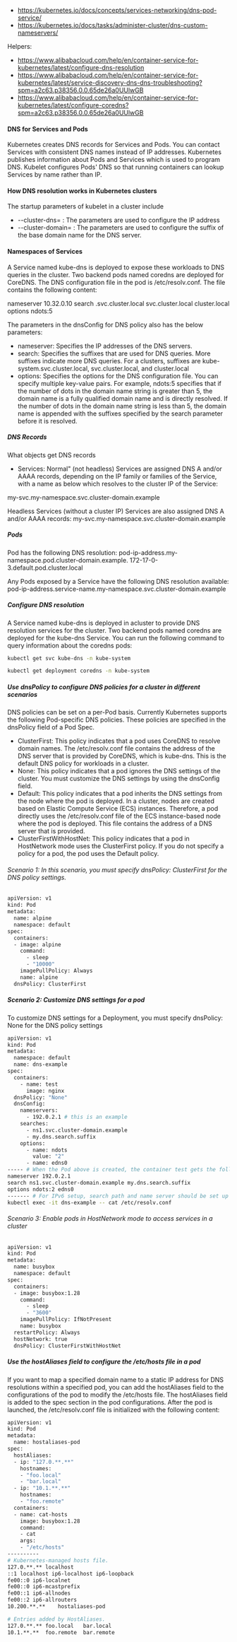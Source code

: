 
- https://kubernetes.io/docs/concepts/services-networking/dns-pod-service/
- https://kubernetes.io/docs/tasks/administer-cluster/dns-custom-nameservers/

Helpers:
- https://www.alibabacloud.com/help/en/container-service-for-kubernetes/latest/configure-dns-resolution
- https://www.alibabacloud.com/help/en/container-service-for-kubernetes/latest/service-discovery-dns-dns-troubleshooting?spm=a2c63.p38356.0.0.65de26a0UUlwGB
- https://www.alibabacloud.com/help/en/container-service-for-kubernetes/latest/configure-coredns?spm=a2c63.p38356.0.0.65de26a0UUlwGB

#### DNS for Services and Pods
Kubernetes creates DNS records for Services and Pods. You can contact Services with consistent DNS names instead of IP addresses.
Kubernetes publishes information about Pods and Services which is used to program DNS. Kubelet configures Pods' DNS so that running containers can lookup Services by name rather than IP.

#### How DNS resolution works in Kubernetes clusters
The startup parameters of kubelet in a cluster include 
- --cluster-dns=<dns-service-ip> : The parameters are used to configure the IP address
- --cluster-domain=<default-local-domain> : The parameters are used to configure the suffix of the base domain name for the DNS server.

#### Namespaces of Services
A Service named kube-dns is deployed to expose these workloads to DNS queries in the cluster. Two backend pods named coredns are deployed for CoreDNS.
The DNS configuration file in the pod is /etc/resolv.conf. The file contains the following content:

nameserver 10.32.0.10
search <namespace>.svc.cluster.local svc.cluster.local cluster.local
options ndots:5

The parameters in the dnsConfig for DNS policy also has the below parameters:
- nameserver:
Specifies the IP addresses of the DNS servers.
- search:
Specifies the suffixes that are used for DNS queries. More suffixes indicate more DNS queries. For a clusters, suffixes are
kube-system.svc.cluster.local, svc.cluster.local, and cluster.local
- options:
Specifies the options for the DNS configuration file. You can specify multiple key-value pairs. For example, ndots:5 specifies that if the number of dots in the domain name string is greater than 5, the domain name is a fully qualified domain name and is directly resolved. If the number of dots in the domain name string is less than 5, the domain name is appended with the suffixes specified by the search parameter before it is resolved.

##### DNS Records
What objects get DNS records
- Services:
Normal" (not headless) Services are assigned DNS A and/or AAAA records, depending on the IP family or families of the Service, with a name as below which resolves to the cluster IP of the Service:

my-svc.my-namespace.svc.cluster-domain.example

Headless Services (without a cluster IP) Services are also assigned DNS A and/or AAAA records:
my-svc.my-namespace.svc.cluster-domain.example

##### Pods
Pod has the following DNS resolution:
pod-ip-address.my-namespace.pod.cluster-domain.example.
172-17-0-3.default.pod.cluster.local

Any Pods exposed by a Service have the following DNS resolution available:
pod-ip-address.service-name.my-namespace.svc.cluster-domain.example

##### Configure DNS resolution
A Service named kube-dns is deployed in acluster to provide DNS resolution services for the cluster.
Two backend pods named coredns are deployed for the kube-dns Service. You can run the following command to query information about the coredns pods:
``````sh
kubectl get svc kube-dns -n kube-system

kubectl get deployment coredns -n kube-system

``````

##### Use dnsPolicy to configure DNS policies for a cluster in different scenarios
DNS policies can be set on a per-Pod basis. Currently Kubernetes supports the following Pod-specific DNS policies. These policies are specified in the dnsPolicy field of a Pod Spec.

- ClusterFirst:
This policy indicates that a pod uses CoreDNS to resolve domain names. The /etc/resolv.conf file contains the address of the DNS server that is provided by CoreDNS, which is kube-dns. This is the default DNS policy for workloads in a cluster.
- None:
This policy indicates that a pod ignores the DNS settings of the cluster. You must customize the DNS settings by using the dnsConfig field.
- Default:
This policy indicates that a pod inherits the DNS settings from the node where the pod is deployed. In a cluster, nodes are created based on Elastic Compute Service (ECS) instances. Therefore, a pod directly uses the /etc/resolv.conf file of the ECS instance-based node where the pod is deployed. This file contains the address of a DNS server that is provided.
- ClusterFirstWithHostNet:
This policy indicates that a pod in HostNetwork mode uses the ClusterFirst policy. If you do not specify a policy for a pod, the pod uses the Default policy.

###### Scenario 1: In this scenario, you must specify dnsPolicy: ClusterFirst for the DNS policy settings.
``````sh
apiVersion: v1
kind: Pod
metadata:
  name: alpine
  namespace: default
spec:
  containers:
  - image: alpine
    command:
      - sleep
      - "10000"
    imagePullPolicy: Always
    name: alpine
  dnsPolicy: ClusterFirst

``````
##### Scenario 2: Customize DNS settings for a pod
To customize DNS settings for a Deployment, you must specify dnsPolicy: None for the DNS policy settings
``````sh
apiVersion: v1
kind: Pod
metadata:
  namespace: default
  name: dns-example
spec:
  containers:
    - name: test
      image: nginx
  dnsPolicy: "None"
  dnsConfig:
    nameservers:
      - 192.0.2.1 # this is an example
    searches:
      - ns1.svc.cluster-domain.example
      - my.dns.search.suffix
    options:
      - name: ndots
        value: "2"
      - name: edns0
----- # When the Pod above is created, the container test gets the following contents in its /etc/resolv.conf file
nameserver 192.0.2.1
search ns1.svc.cluster-domain.example my.dns.search.suffix
options ndots:2 edns0
------- # For IPv6 setup, search path and name server should be set up like this:
kubectl exec -it dns-example -- cat /etc/resolv.conf
``````
###### Scenario 3: Enable pods in HostNetwork mode to access services in a cluster
``````sh
apiVersion: v1
kind: Pod
metadata:
  name: busybox
  namespace: default
spec:
  containers:
  - image: busybox:1.28
    command:
      - sleep
      - "3600"
    imagePullPolicy: IfNotPresent
    name: busybox
  restartPolicy: Always
  hostNetwork: true
  dnsPolicy: ClusterFirstWithHostNet

``````
##### Use the hostAliases field to configure the /etc/hosts file in a pod
If you want to map a specified domain name to a static IP address for DNS resolutions within a specified pod, you can add the hostAliases field to the configurations of the pod to modify the /etc/hosts file.
The hostAliases field is added to the spec section in the pod configurations. After the pod is launched, the /etc/resolv.conf file is initialized with the following content:
``````sh
apiVersion: v1
kind: Pod
metadata:
  name: hostaliases-pod
spec:
  hostAliases:
  - ip: "127.0.**.**"
    hostnames:
    - "foo.local"
    - "bar.local"
  - ip: "10.1.**.**"
    hostnames:
    - "foo.remote"
  containers:
  - name: cat-hosts
    image: busybox:1.28
    command:
    - cat
    args:
    - "/etc/hosts"
----------
# Kubernetes-managed hosts file.
127.0.**.**	localhost
::1	localhost ip6-localhost ip6-loopback
fe00::0	ip6-localnet
fe00::0	ip6-mcastprefix
fe00::1	ip6-allnodes
fe00::2	ip6-allrouters
10.200.**.**	hostaliases-pod

# Entries added by HostAliases.
127.0.**.**	foo.local	bar.local
10.1.**.**	foo.remote	bar.remote
``````
